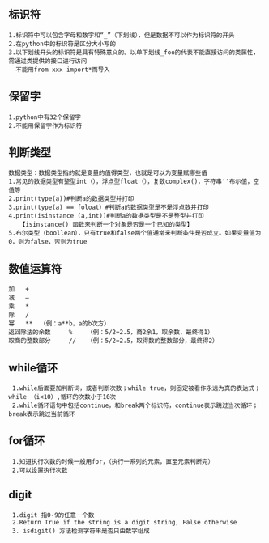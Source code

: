 ## 标识符
    1.标识符中可以包含字母和数字和“_”（下划线），但是数据不可以作为标识符的开头
    2.在python中的标识符是区分大小写的
    3.以下划线开头的标识符是具有特殊意义的。以单下划线_foo的代表不能直接访问的类属性，需通过类提供的接口进行访问
      不能用from xxx import*而导入
    
## 保留字
    1.python中有32个保留字
    2.不能用保留字作为标识符
    
## 判断类型
    数据类型：数据类型指的就是变量的值得类型，也就是可以为变量赋哪些值
    1.常见的数据类型有整型int（），浮点型float（），复数complex()，字符串''布尔值，空值等
    2.print(type(a))#判断a的数据类型并打印
    3.print(type(a) == foloat）#判断a的数据类型是不是浮点数并打印
    4.print(isinstance (a,int))#判断a的数据类型是不是整型并打印
       【isinstance() 函数来判断一个对象是否是一个已知的类型】
    5.布尔类型（boollean），只有true和false两个值通常来判断条件是否成立。如果变量值为0，则为false，否则为true
## 数值运算符
    加   +
    减   —
    乘   *
    除   /
    幂   **  （例：a**b，a的b次方）
    返回除法的余数     %    （例：5/2=2.5，商2余1，取余数，最终得1）
    取商的整数部分     //   （例：5/2=2.5，取得数的整数部分，最终得2）
## while循环
     1.while后面要加判断词，或者判断次数；while true，则固定被看作永远为真的表达式；while （i<10）,循环的次数小于10次
     2.while循环语句中包括continue，和break两个标识符，continue表示跳过当次循环；break表示跳过当前循环
## for循环
     1.知道执行次数的时候一般用for，（执行一系列的元素，直至元素判断完）
     2.可以设置执行次数
## digit 
     1.digit 指0-9的任意一个数
     2.Return True if the string is a digit string, False otherwise
     3. isdigit() 方法检测字符串是否只由数字组成            
      
